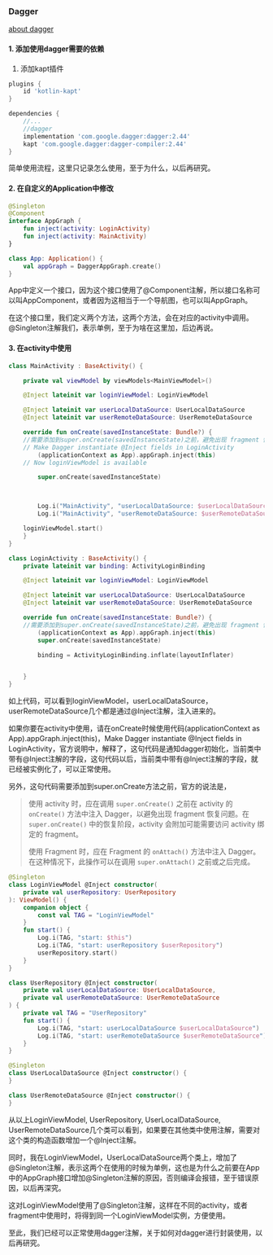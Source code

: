 ### Dagger

[about dagger](https://developer.android.com/training/dependency-injection/dagger-basics "https://developer.android.com/training/dependency-injection/dagger-basics")

#### 1. 添加使用dagger需要的依赖

1. 添加kapt插件

```gradle
plugins {
    id 'kotlin-kapt'
}

dependencies {
    //...
    //dagger
    implementation 'com.google.dagger:dagger:2.44'
    kapt 'com.google.dagger:dagger-compiler:2.44'
}
```


简单使用流程，这里只记录怎么使用，至于为什么，以后再研究。

#### 2. 在自定义的Application中修改

```kotlin
@Singleton
@Component
interface AppGraph {
    fun inject(activity: LoginActivity)
    fun inject(activity: MainActivity)
}

class App: Application() {
    val appGraph = DaggerAppGraph.create()
}
```


App中定义一个接口，因为这个接口使用了@Component注解，所以接口名称可以叫AppComponent，或者因为这相当于一个导航图，也可以叫AppGraph。

在这个接口里，我们定义两个方法，这两个方法，会在对应的activity中调用。@Singleton注解我们，表示单例，至于为啥在这里加，后边再说。

#### 3. 在activity中使用

```kotlin
class MainActivity : BaseActivity() {

    private val viewModel by viewModels<MainViewModel>()

    @Inject lateinit var loginViewModel: LoginViewModel

    @Inject lateinit var userLocalDataSource: UserLocalDataSource
    @Inject lateinit var userRemoteDataSource: UserRemoteDataSource

    override fun onCreate(savedInstanceState: Bundle?) {
	//需要添加到super.onCreate(savedInstanceState)之前，避免出现 fragment 恢复问题
	// Make Dagger instantiate @Inject fields in LoginActivity
        (applicationContext as App).appGraph.inject(this)
	// Now loginViewModel is available

        super.onCreate(savedInstanceState)



        Log.i("MainActivity", "userLocalDataSource: $userLocalDataSource ")
        Log.i("MainActivity", "userRemoteDataSource: $userRemoteDataSource ")

	loginViewModel.start()
    }
}
```

```kotlin
class LoginActivity : BaseActivity() {
    private lateinit var binding: ActivityLoginBinding

    @Inject lateinit var loginViewModel: LoginViewModel

    @Inject lateinit var userLocalDataSource: UserLocalDataSource
    @Inject lateinit var userRemoteDataSource: UserRemoteDataSource

    override fun onCreate(savedInstanceState: Bundle?) {
	//需要添加到super.onCreate(savedInstanceState)之前，避免出现 fragment 恢复问题
        (applicationContext as App).appGraph.inject(this)
        super.onCreate(savedInstanceState)

        binding = ActivityLoginBinding.inflate(layoutInflater)


    }
}
```

如上代码，可以看到loginViewModel，userLocalDataSource，userRemoteDataSource几个都是通过@Inject注解，注入进来的。

如果你要在activity中使用，请在onCreate时候使用代码(applicationContext as App).appGraph.inject(this)，Make Dagger instantiate @Inject fields in LoginActivity，官方说明中，解释了，这句代码是通知dagger初始化，当前类中带有@Inject注解的字段，这句代码以后，当前类中带有@Inject注解的字段，就已经被实例化了，可以正常使用。

另外，这句代码需要添加到super.onCreate方法之前，官方的说法是，

> 使用 activity 时，应在调用 `super.onCreate()` 之前在 activity 的 `onCreate()` 方法中注入 Dagger，以避免出现 fragment 恢复问题。在 `super.onCreate()` 中的恢复阶段，activity 会附加可能需要访问 activity 绑定的 fragment。
>
> 使用 Fragment 时，应在 Fragment 的 `onAttach()` 方法中注入 Dagger。在这种情况下，此操作可以在调用 `super.onAttach()` 之前或之后完成。

```kotlin
@Singleton
class LoginViewModel @Inject constructor(
    private val userRepository: UserRepository
): ViewModel() {
    companion object {
        const val TAG = "LoginViewModel"
    }
    fun start() {
        Log.i(TAG, "start: $this")
        Log.i(TAG, "start: userRepository $userRepository")
        userRepository.start()
    }
}
```


```kotlin
class UserRepository @Inject constructor(
    private val userLocalDataSource: UserLocalDataSource,
    private val userRemoteDataSource: UserRemoteDataSource
) {
    private val TAG = "UserRepository"
    fun start() {
        Log.i(TAG, "start: userLocalDataSource $userLocalDataSource")
        Log.i(TAG, "start: userRemoteDataSource $userRemoteDataSource")
    }
}
```


```kotlin
@Singleton
class UserLocalDataSource @Inject constructor() {
}
```


```kotlin
class UserRemoteDataSource @Inject constructor() {
}
```

从以上LoginViewModel, UserRepository, UserLocalDataSource, UserRemoteDataSource几个类可以看到，如果要在其他类中使用注解，需要对这个类的构造函数增加一个@Inject注解。

同时，我在LoginViewModel，UserLocalDataSource两个类上，增加了@Singleton注解，表示这两个在使用的时候为单例，这也是为什么之前要在App中的AppGraph接口增加@Singleton注解的原因，否则编译会报错，至于错误原因，以后再深究。

这对LoginViewModel使用了@Singleton注解，这样在不同的activity，或者fragment中使用时，将得到同一个LoginViewModel实例，方便使用。

至此，我们已经可以正常使用dagger注解，关于如何对dagger进行封装使用，以后再研究。
